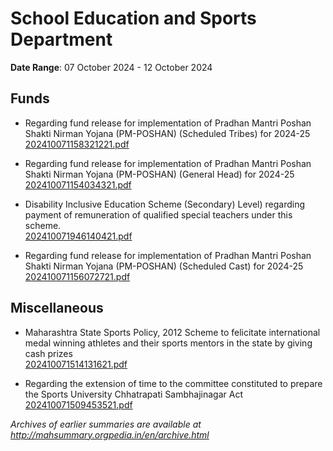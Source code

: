 # School Education and Sports Department

**Date Range**: 07 October 2024 - 12 October 2024


## Funds
- Regarding fund release for implementation of Pradhan Mantri Poshan Shakti Nirman Yojana (PM-POSHAN) (Scheduled Tribes) for 2024-25\
  [202410071158321221.pdf](https://gr.maharashtra.gov.in/Site/Upload/Government%20Resolutions/English/202410071158321221.pdf)

- Regarding fund release for implementation of Pradhan Mantri Poshan Shakti Nirman Yojana (PM-POSHAN) (General Head) for 2024-25\
  [202410071154034321.pdf](https://gr.maharashtra.gov.in/Site/Upload/Government%20Resolutions/English/202410071154034321.pdf)

- Disability Inclusive Education Scheme (Secondary) Level) regarding payment of remuneration of qualified special teachers under this scheme.\
  [202410071946140421.pdf](https://gr.maharashtra.gov.in/Site/Upload/Government%20Resolutions/English/202410071946140421.pdf)

- Regarding fund release for implementation of Pradhan Mantri Poshan Shakti Nirman Yojana (PM-POSHAN) (Scheduled Cast) for 2024-25\
  [202410071156072721.pdf](https://gr.maharashtra.gov.in/Site/Upload/Government%20Resolutions/English/202410071156072721.pdf)

## Miscellaneous
- Maharashtra State Sports Policy, 2012 Scheme to felicitate international medal winning  athletes and their sports mentors in the state by giving cash prizes\
  [202410071514131621.pdf](https://gr.maharashtra.gov.in/Site/Upload/Government%20Resolutions/English/202410071514131621.pdf)

- Regarding the extension of time to the committee constituted to prepare the Sports University Chhatrapati Sambhajinagar Act\
  [202410071509453521.pdf](https://gr.maharashtra.gov.in/Site/Upload/Government%20Resolutions/English/202410071509453521.pdf)


*Archives of earlier summaries are available at http://mahsummary.orgpedia.in/en/archive.html*